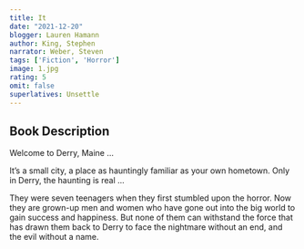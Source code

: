 ```yaml
---
title: It
date: "2021-12-20"
blogger: Lauren Hamann
author: King, Stephen
narrator: Weber, Steven
tags: ['Fiction', 'Horror']
image: 1.jpg
rating: 5
omit: false
superlatives: Unsettle
---
```



## Book Description

Welcome to Derry, Maine ...

It’s a small city, a place as hauntingly familiar as your own hometown. Only in Derry, the haunting is real ...

They were seven teenagers when they first stumbled upon the horror. Now they are grown-up men and women who have gone out into the big world to gain success and happiness. But none of them can withstand the force that has drawn them back to Derry to face the nightmare without an end, and the evil without a name.